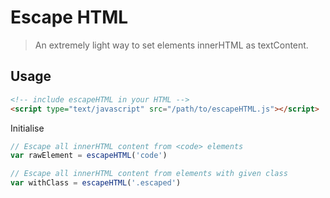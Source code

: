 # Escape HTML

> An extremely light way to set elements innerHTML as textContent.


## Usage

```HTML
<!-- include escapeHTML in your HTML -->
<script type="text/javascript" src="/path/to/escapeHTML.js"></script>
```

Initialise
```javascript
// Escape all innerHTML content from <code> elements
var rawElement = escapeHTML('code')

// Escape all innerHTML content from elements with given class
var withClass = escapeHTML('.escaped')
```
